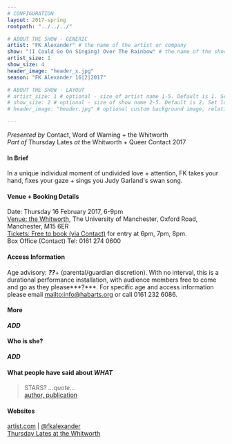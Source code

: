 ```yaml
---
# CONFIGURATION
layout: 2017-spring
rootpath: "../../../"

# ABOUT THE SHOW - GENERIC
artist: "FK Alexander" # the name of the artist or company
show: "(I Could Go On Singing) Over The Rainbow" # the name of the show
artist_size: 1
show_size: 4
header_image: "header_x.jpg"
season: "FK Alexander 16|2|2017"

# ABOUT THE SHOW - LAYOUT
# artist_size: 1 # optional - size of artist name 1-5. Default is 1. Set longer names to lower values
# show_size: 2 # optional - size of show name 2-5. Default is 2. Set longer names to lower values
# header_image: "header.jpg" # optional custom background image, relative to current page

---
```

*Presented by* Contact, Word of Warning + the Whitworth<br>*Part of* Thursday Lates *at* the Whitworth + Queer Contact 2017             
          
#### In Brief          
In a unique individual moment of undivided love + attention, FK takes your hand, fixes your gaze + sings you Judy Garland's swan song.         
         
#### Venue + Booking Details        
Date: Thursday 16 February 2017, 6-9pm          
<a href="http://www.whitworth.manchester.ac.uk/visit/gettinghere" target="_blank">Venue: the Whitworth</a>, The University of Manchester, Oxford Road, Manchester, M15 6ER              
<a href="http://contactmcr.com/whats-on/64894-qc17-fk-alexander-i-could-go-on-singing-over-the-rainbow" target="_blank">Tickets: Free to book (via Contact)</a> for entry at 6pm, 7pm, 8pm.        
Box Office (Contact) Tel: 0161 274 0600         
         
#### Access Information        
Age advisory: ***??***+ (parental/guardian discretion). With no interval, this is a durational performance installation, with audience members free to come and go as they please***?***. For specific age and access information please email <mailto:info@habarts.org> or call 0161 232 6086.      
         
#### More      
***ADD***          
         
#### Who is she?     
***ADD***         
         
#### What people have said about ***WHAT***        
>STARS? *…quote…*<br><a href="http://URL" target="_blank">author, publication</a>
         
#### Websites          
<a href="http://" target="_blank">artist.com</a> | <a href="http://twitter.com/fkalexander" target="_blank">@fkalexander</a>         
<a href="http://www.whitworth.manchester.ac.uk/learn/adults/talkasandtours/thursdaylates">Thursday Lates at the Whitworth</a>
